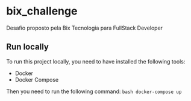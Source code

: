 # bix_challenge
Desafio proposto pela Bix Tecnologia para FullStack Developer

## Run locally

To run this project locally, you need to have installed the following tools:
* Docker
* Docker Compose
  
Then you need to run the following command:
```bash docker-compose up```
